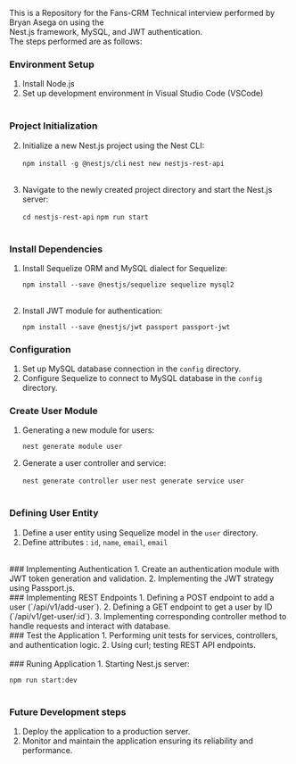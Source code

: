 This is a Repository for the Fans-CRM Technical interview performed by Bryan Asega on using the <br>Nest.js framework, MySQL, and JWT authentication.
<br>
The steps performed are as follows:

### Environment Setup
1. Install Node.js 
2. Set up development environment in Visual Studio Code (VSCode)<br><br>

### Project Initialization
2. Initialize a new Nest.js project using the Nest CLI:
   
   ```npm install -g @nestjs/cli```
   ```nest new nestjs-rest-api```
   <br><br>
   
3. Navigate to the newly created project directory and start the Nest.js server:
   
   ```cd nestjs-rest-api```
   ```npm run start```
   <br><br>

### Install Dependencies
1. Install Sequelize ORM and MySQL dialect for Sequelize:
   
   ```npm install --save @nestjs/sequelize sequelize mysql2 ```
   <br><br>
   
2. Install JWT module for authentication:
   
   ```npm install --save @nestjs/jwt passport passport-jwt```
   

### Configuration
1. Set up MySQL database connection in the `config` directory.
2. Configure Sequelize to connect to MySQL database in the `config` directory.

### Create User Module
1. Generating a new module for users:
   
   ```nest generate module user```
   
2. Generate a user controller and service:
   
   ```nest generate controller user```
   ```nest generate service user```
   <br><br>

### Defining User Entity
1. Define a user entity using Sequelize model in the `user` directory.
2. Define attributes : `id`, `name`, `email`, `email`
<br>
### Implementing Authentication
1. Create an authentication module with JWT token generation and validation.
2. Implementing the JWT strategy using Passport.js.
<br>
### Implementing REST Endpoints
1. Defining a POST endpoint to add a user (`/api/v1/add-user`).
2. Defining a GET endpoint to get a user by ID (`/api/v1/get-user/:id`).
3. Implementing corresponding controller method to handle requests and interact with  database.
<br>
### Test the Application
1. Performing unit tests for services, controllers, and authentication logic.
2. Using curl; testing REST API endpoints.
<br><br>
### Runing Application
1. Starting Nest.js server:
   
   ```npm run start:dev```   
<br>
### Future Development steps
1. Deploy the application to a production server.
2. Monitor and maintain the application ensuring its reliability and performance.
